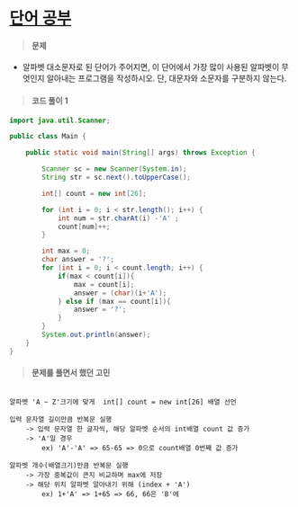 # [단어 공부](https://www.acmicpc.net/problem/1157)



> #### 문제
>

- 알파벳 대소문자로 된 단어가 주어지면, 이 단어에서 가장 많이 사용된 알파벳이 무엇인지 알아내는 프로그램을 작성하시오. 단, 대문자와 소문자를 구분하지 않는다.

  



> #### 코드 풀이 1
>

```java
import java.util.Scanner;

public class Main {

    public static void main(String[] args) throws Exception {

        Scanner sc = new Scanner(System.in);
        String str = sc.next().toUpperCase();

        int[] count = new int[26];

        for (int i = 0; i < str.length(); i++) {
            int num = str.charAt(i) -'A' ;
            count[num]++;
        }

        int max = 0;
        char answer = '?';
        for (int i = 0; i < count.length; i++) {
            if(max < count[i]){
                max = count[i];
                answer = (char)(i+'A');
            } else if (max == count[i]){
                answer = '?';
            }
        }
        System.out.println(answer);
    }
}


```



> #### 문제를 풀면서 했던 고민 
>



```대문자로 출력의 문제이기에 편리를 위해 입력값도 모두 대문자로 변환
   
알파벳 'A ~ Z'크기에 맞게  int[] count = new int[26] 배열 선언 
    
입력 문자열 길이만큼 반복문 실행
	-> 입력 문자열 한 글자씩, 해당 알파벳 순서의 int배열 count 값 증가
    -> 'A'일 경우
    	ex) 'A'-'A' => 65-65 => 0으로 count배열 0번째 값 증가
        
알파벳 개수(배열크기)만큼 반복문 실행
	-> 가장 중복값이 큰지 비교하며 max에 저장
    -> 해당 위치 알파벳 알아내기 위해 (index + 'A')
    	ex) 1+'A' => 1+65 => 66, 66은 'B'에 
```

